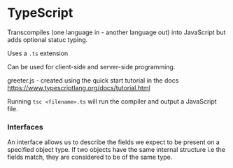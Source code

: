 # TypeScript 

Transcompiles (one language in - another language out) into JavaScript but adds optional statuc typing.

Uses a ``.ts`` extension

Can be used for client-side and server-side programming.

greeter.js - created using the quick start tutorial in the docs https://www.typescriptlang.org/docs/tutorial.html

Running ```tsc <filename>.ts``` will run the compiler and output a JavaScript file.

### Interfaces
An interface allows us to describe the fields we expect to be present on a specified object type. If two objects have the same internal structure i.e the fields match, they are considered to be of the same type.